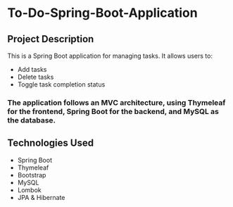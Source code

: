 # To-Do-Spring-Boot-Application

## Project Description
This is a Spring Boot application for managing tasks. It allows users to:
- Add tasks
- Delete tasks
- Toggle task completion status

### The application follows an MVC architecture, using Thymeleaf for the frontend, Spring Boot for the backend, and MySQL as the database.

## Technologies Used
- Spring Boot
- Thymeleaf
- Bootstrap
- MySQL
- Lombok
- JPA & Hibernate
